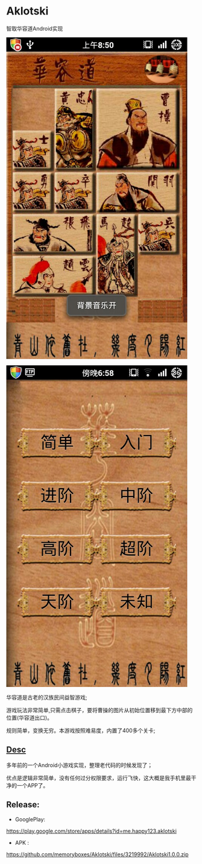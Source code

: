 # Aklotski
智取华容道Android实现

![screenshot1](assets/screenshot1.jpg)

![screenshot2](assets/screenshot2.jpg)

华容道是古老的汉族民间益智游戏;

游戏玩法非常简单,只需点击棋子，要将曹操的图片从初始位置移到最下方中部的位置(华容道出口)。

规则简单，变换无穷。本游戏按照难易度，内置了400多个关卡;

## [Desc](https://happy123.me/blog/2015/03/03/huarongdao/)

多年前的一个Android小游戏实现，整理老代码的时候发现了；

优点是逻辑非常简单，没有任何过分权限要求，运行飞快，这大概是我手机里最干净的一个APP了。

## Release:

* GooglePlay:

https://play.google.com/store/apps/details?id=me.happy123.aklotski

* APK :

https://github.com/memoryboxes/Aklotski/files/3219992/Aklotski1.0.0.zip

